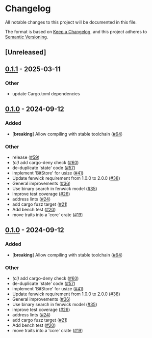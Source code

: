 # Changelog

All notable changes to this project will be documented in this file.

The format is based on [Keep a Changelog](https://keepachangelog.com/en/1.0.0/),
and this project adheres to [Semantic Versioning](https://semver.org/spec/v2.0.0.html).

## [Unreleased]

## [0.1.1](https://github.com/danieleades/arithmetic-coding/compare/fenwick-model-v0.1.0...fenwick-model-v0.1.1) - 2025-03-11

### Other

- update Cargo.toml dependencies

## [0.1.0](https://github.com/danieleades/arithmetic-coding/releases/tag/fenwick-model-v0.1.0) - 2024-09-12

### Added

- [**breaking**] Allow compiling with stable toolchain ([#64](https://github.com/danieleades/arithmetic-coding/pull/64))

### Other

- release ([#59](https://github.com/danieleades/arithmetic-coding/pull/59))
- *(ci)* add cargo-deny check ([#60](https://github.com/danieleades/arithmetic-coding/pull/60))
- de-duplicate 'state' code ([#57](https://github.com/danieleades/arithmetic-coding/pull/57))
- implement 'BitStore' for usize ([#41](https://github.com/danieleades/arithmetic-coding/pull/41))
- Update fenwick requirement from 1.0.0 to 2.0.0 ([#38](https://github.com/danieleades/arithmetic-coding/pull/38))
- General improvements ([#36](https://github.com/danieleades/arithmetic-coding/pull/36))
- Use binary search in fenwick model ([#35](https://github.com/danieleades/arithmetic-coding/pull/35))
- improve test coverage ([#26](https://github.com/danieleades/arithmetic-coding/pull/26))
- address lints ([#24](https://github.com/danieleades/arithmetic-coding/pull/24))
- add cargo fuzz target ([#21](https://github.com/danieleades/arithmetic-coding/pull/21))
- Add bench test ([#20](https://github.com/danieleades/arithmetic-coding/pull/20))
- move traits into a 'core' crate ([#19](https://github.com/danieleades/arithmetic-coding/pull/19))

## [0.1.0](https://github.com/danieleades/arithmetic-coding/releases/tag/fenwick-model-v0.1.0) - 2024-09-12

### Added

- [**breaking**] Allow compiling with stable toolchain ([#64](https://github.com/danieleades/arithmetic-coding/pull/64))

### Other

- *(ci)* add cargo-deny check ([#60](https://github.com/danieleades/arithmetic-coding/pull/60))
- de-duplicate 'state' code ([#57](https://github.com/danieleades/arithmetic-coding/pull/57))
- implement 'BitStore' for usize ([#41](https://github.com/danieleades/arithmetic-coding/pull/41))
- Update fenwick requirement from 1.0.0 to 2.0.0 ([#38](https://github.com/danieleades/arithmetic-coding/pull/38))
- General improvements ([#36](https://github.com/danieleades/arithmetic-coding/pull/36))
- Use binary search in fenwick model ([#35](https://github.com/danieleades/arithmetic-coding/pull/35))
- improve test coverage ([#26](https://github.com/danieleades/arithmetic-coding/pull/26))
- address lints ([#24](https://github.com/danieleades/arithmetic-coding/pull/24))
- add cargo fuzz target ([#21](https://github.com/danieleades/arithmetic-coding/pull/21))
- Add bench test ([#20](https://github.com/danieleades/arithmetic-coding/pull/20))
- move traits into a 'core' crate ([#19](https://github.com/danieleades/arithmetic-coding/pull/19))
